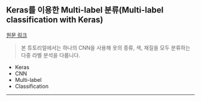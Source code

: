 ## Keras를 이용한 Multi-label 분류(Multi-label classification with Keras)
[원문 링크](https://www.pyimagesearch.com/2018/05/07/multi-label-classification-with-keras/)
> 본 튜토리얼에서는 하나의 CNN을 사용해 옷의 종류, 색, 재질을 모두 분류하는 다중 라벨 분석을 다룹니다.

* Keras
* CNN
* Multi-label 
* Classification

----

